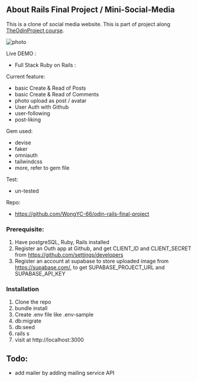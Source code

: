 <!-- GETTING STARTED -->
## About Rails Final Project / Mini-Social-Media

This is a clone of social media website. This is part of project along <a href='
https://www.theodinproject.com/lessons/ruby-on-rails-rails-final-project'>TheOdinProject course</a>.

<!-- Todo -->
![photo](threads-clone.png)

Live DEMO : 
- Full Stack Ruby on Rails : 

Current feature:
- basic Create & Read of Posts
- basic Create & Read of Comments
- photo upload as post / avatar
- User Auth with Github
- user-following
- post-liking

Gem used:
- devise
- faker
- omniauth
- tailwindcss
- more, refer to gem file

Test:
- un-tested

Repo:
- https://github.com/WongYC-66/odin-rails-final-project

### Prerequisite:
1. Have postgreSQL, Ruby, Rails installed
1. Register an Outh app at Github, and get CLIENT_ID and CLIENT_SECRET from https://github.com/settings/developers 
1. Register an account at supabase to store uploaded image from https://supabase.com/, to get SUPABASE_PROJECT_URL and SUPABASE_API_KEY 

### Installation 
1. Clone the repo
1. bundle install
1. Create .env file like .env-sample
1. db:migrate
1. db:seed
1. rails s
1. visit at http://localhost:3000

## Todo:
- add mailer by adding mailing service API


